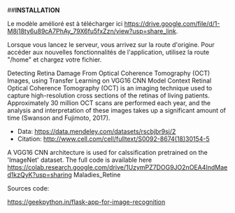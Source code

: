 ##**INSTALLATION**

Le modèle amélioré est à télécharger ici https://drive.google.com/file/d/1-M8j18ty6u89cA7PhAy_79X6fu5fxZzn/view?usp=share_link.

Lorsque vous lancez le serveur, vous arrivez sur la route d'origine.
Pour accéder aux nouvelles fonctionnalités de l'application, utilisez la route "/home" et chargez votre fichier.


Detecting Retina Damage From Optical Coherence Tomography (OCT) Images, using Transfer Learning on VGG16 CNN Model
Context
Retinal Optical Coherence Tomography (OCT) is an imaging technique used to capture high-resolution cross sections of the retinas of living patients. Approximately 30 million OCT scans are performed each year, and the analysis and interpretation of these images takes up a significant amount of time (Swanson and Fujimoto, 2017).

- Data: https://data.mendeley.com/datasets/rscbjbr9sj/2
- Citation: http://www.cell.com/cell/fulltext/S0092-8674(18)30154-5

A VGG16 CNN architecture is used for calssification pretrained on the 'ImageNet' dataset. The full code is available here https://colab.research.google.com/drive/1UzymPZ7DOG9JO2nOEA4IndMaed1kzQyK?usp=sharing
Maladies_Retine

Sources code:

https://geekpython.in/flask-app-for-image-recognition
